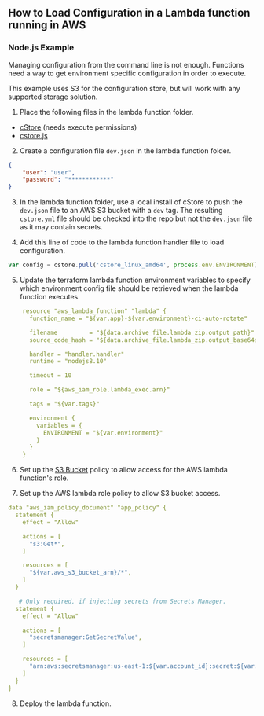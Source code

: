 ## How to Load Configuration in a Lambda function running in AWS ##

### Node.js Example ###

Managing configuration from the command line is not enough. Functions need a way to get environment specific configuration in order to execute. 

This example uses S3 for the configuration store, but will work with any supported storage solution.

1. Place the following files in the lambda function folder. 
  - [cStore](https://github.com/turnerlabs/cstore/releases/download/v3.5.0-alpha/cstore_linux_amd64) (needs execute permissions)
  - [cstore.js](../examples/cstore.js)

2. Create a configuration file `dev.json` in the lambda function folder.
```json
{
    "user": "user",
    "password": "************"
}
```
3. In the lambda function folder, use a local install of cStore to push the `dev.json` file to an AWS S3 bucket with a `dev` tag. The resulting `cstore.yml` file should be checked into the repo but not the `dev.json` file as it may contain secrets.

4. Add this line of code to the lambda function handler file to load configuration.
```javascript
var config = cstore.pull('cstore_linux_amd64', process.env.ENVIRONMENT)
```

5. Update the terraform lambda function environment variables to specify which environment config file should be retrieved when the lambda function executes.    
```yml
    resource "aws_lambda_function" "lambda" {
      function_name = "${var.app}-${var.environment}-ci-auto-rotate"

      filename         = "${data.archive_file.lambda_zip.output_path}"
      source_code_hash = "${data.archive_file.lambda_zip.output_base64sha256}"

      handler = "handler.handler"
      runtime = "nodejs8.10"

      timeout = 10

      role = "${aws_iam_role.lambda_exec.arn}"

      tags = "${var.tags}"

      environment {
        variables = {
          ENVIRONMENT = "${var.environment}"
        }
      }
    }
```
6. Set up the [S3 Bucket](S3.md) policy to allow access for the AWS lambda function's role.

7. Set up the AWS lambda role policy to allow S3 bucket access.
```yml
data "aws_iam_policy_document" "app_policy" {
  statement {
    effect = "Allow"

    actions = [
      "s3:Get*",
    ]

    resources = [
      "${var.aws_s3_bucket_arn}/*",
    ]
  }

   # Only required, if injecting secrets from Secrets Manager.
  statement {
    effect = "Allow"

    actions = [
      "secretsmanager:GetSecretValue",
    ]

    resources = [
      "arn:aws:secretsmanager:us-east-1:${var.account_id}:secret:${var.config_context}/*",
    ]
  }
}
```
8. Deploy the lambda function.